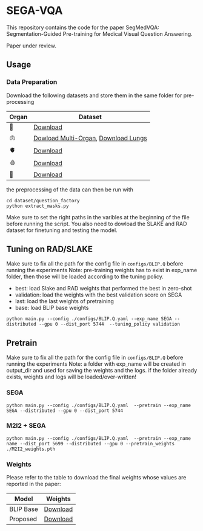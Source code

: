 # SEGA-VQA


This repository contains the code for the paper SegMedVQA: Segmentation-Guided Pre-training for Medical Visual Question Answering.

Paper under review.

## Usage

### Data Preparation

Download the following datasets and store them in the same folder for pre-processing

| Organ | Dataset                                                                                       |
|-------|-----------------------------------------------------------------------------------------------|
| 🧠    | [Download](https://shorturl.at/erFQ8)                                                         |
| 🫁    | [Dowload Multi-Organ](https://shorturl.at/doGS2), [Download Lungs](https://shorturl.at/jzAOZ) |
| 🫀    | [Download](http://medicaldecathlon.com)                                                       |
| 🩸    | [Download](https://github.com/neheller/kits19)                                                |
| 🩻    | [Download](https://shorturl.at/owGW5)                                                         | 

the preprocessing of the data can then be run with
```
cd dataset/question_factory
python extract_masks.py
```
Make sure to set the right paths in the varibles at the beginning of the file before running the script.
You also need to dowload the SLAKE and RAD dataset for finetuning and testing the model.

##  Tuning on RAD/SLAKE
Make sure to fix all the path for the config file in `configs/BLIP.Q` before running the experiments
Note: pre-training weights has to exist in exp_name folder, then those will be loaded according to the tuning policy.
- best: load Slake and RAD weights that performed the best in zero-shot 
- validation: load the weights with the best validation score on SEGA
- last: load the last weights of pretraining
- base: load BLIP base weights

```
python main.py --config ./configs/BLIP.Q.yaml --exp_name SEGA --distributed --gpu 0 --dist_port 5744  --tuning_policy validation
```
## Pretrain 
Make sure to fix all the path for the config file in `configs/BLIP.Q` before running the experiments
Note: a folder with exp_name will be created in output_dir and used for saving the weights and the logs. 
if the folder already exists, weights and logs will be loaded/over-written!

### SEGA 
```
python main.py --config ./configs/BLIP.Q.yaml  --pretrain --exp_name SEGA --distributed --gpu 0 --dist_port 5744
```

### M2I2 + SEGA
```
python main.py --config ./configs/BLIP.Q.yaml  --pretrain --exp_name name --dist_port 5699 --distributed --gpu 0 --pretrain_weights ./M2I2_weights.pth
```

### Weights

Please refer to the table to download the final weights whose values are reported in the paper:

| Model            | Weights                                                                                                |
|------------------|--------------------------------------------------------------------------------------------------------|
| BLIP Base        | [Download](https://storage.googleapis.com/sfr-vision-language-research/BLIP/models/model_base_14M.pth) |
| Proposed         | [Download]()                                                                                           |                                                                                         |

